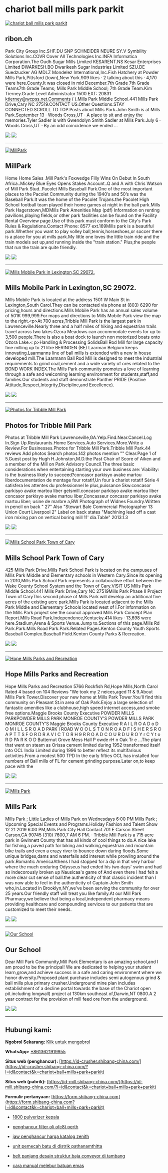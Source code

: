# chariot ball mills park parkit

<a href="https://swt.shibang-china.com/?l=id&img&k=chariot+ball+mills+park+parkit" target="_blank">![chariot ball mills park parkit](http://static.shibang-china.com/all-800x300/124.jpg)</a>

## ribon.ch
Park City Group Inc.SHF.DU SNP SCHNEIDER NEURE SY.V Symbility Solutions Inc.COVR Cover All Technologies Inc.INFA Informatica Corporation.The Oudh Sugar Mills Limited KESARENT.NS Kesar Enterprises Limited DWARKESH.BO Dwarikesh Sugar Industries Limited SZU.DE Suedzucker AG MDLZ Mondelez International,Inc.Fish Hatchery at Powder Mills Park,Pittsford (town),New York.909 likes &#183; 2 talking about this &#183; 4,170 were here.County.It was closed in mid December.7th Grade 7th Grade Teams7th Grade Teams; Mills Park Middle School; 7th Grade Team.Kim Tierney.Grade Level Administrator 1500 EXT: 20831 ktierney@wcpss.net.Comments ( ).Mills Park Middle School.441 Mills Park Drive,Cary NC 27519.CONTACT US.Other Questions.STAY CONNECTED.SCROLL TO TOP.Posts about Mills Park.John Smith is at Mills Park.September 13 &#183; Woods Cross,UT &#183; A place to sit and enjoy the memories.Tyler Sadler is with Gwendolyn Smith Sadler at Mills Park.July 6 &#183; Woods Cross,UT &#183; By an odd coincidence we ended …


<a href="https://whatsapp.shibangsoft.com/WhatsApp.php" target="_blank" title="WhatsApp">![](http://static.shibang-china.com/icon/whatsapp.png)</a> <a href="https://swt.shibang-china.com/?l=id&icon&k=chariot+ball+mills+park+parkit" target="_blank">![](http://static.shibang-china.com/icon/chat-id.png)</a>

---

<a href="https://swt.shibang-china.com/?l=id&img&k=chariot+ball+mills+park+parkit" target="_blank">![MillPark](http://static.shibang-china.com/all-800x300/1393.jpg)</a>

## MillPark
Home Home Sales .Mill Park's Foxwedge Filly Wins On Debut In South Africa..Mickey Blue Eyes Opens Stakes Account..Q and A with Chris Watson of Mill Park Stud..Pacolet Mills Baseball Park.One of the most important places to the Pacolet Community during the 1940’s and 50’s was the Baseball Park.It was the home of the Pacolet Trojans.the Pacolet High School football team played their home games at night in the ball park.Mills Park Hagerstown,MDMills Park Amenities Map (pdf) Information on renting pavilions,playing fields,or other park facilities can be found on the Facility Rental Overview page.Use of this park must conform to the City's Park Rules &amp; Regulations.Contact Phone: 8577 ext.169Mills park is a beautiful park.Whether you want to play volley ball,tennis,horseshoes,or soccer there is a place for you at mills park.My little one loves the little train ride and the train models set up,and running inside the &quot;train station.&quot; Plus,the people that run the train are quite friendly.


<a href="https://whatsapp.shibangsoft.com/WhatsApp.php" target="_blank" title="WhatsApp">![](http://static.shibang-china.com/icon/whatsapp.png)</a> <a href="https://swt.shibang-china.com/?l=id&icon&k=chariot+ball+mills+park+parkit" target="_blank">![](http://static.shibang-china.com/icon/chat-id.png)</a>

---

<a href="https://swt.shibang-china.com/?l=id&img&k=chariot+ball+mills+park+parkit" target="_blank">![Mills Mobile Park in Lexington,SC 29072.](http://static.shibang-china.com/all-800x300/44.jpg)</a>

## Mills Mobile Park in Lexington,SC 29072.
Mills Mobile Park is located at the address 1501 W Main St in Lexington,South Carol.They can be contacted via phone at (803) 6290 for pricing,hours and directions.Mills Mobile Park has an annual sales volume of 501K 999,999.For maps and directions to Mills Mobile Park view the map to the right.&lt;p&gt;At 700 acres,Tribble Mill Park is the largest park in Lawrenceville.Nearly three and a half miles of hiking and equestrian trails travel across two lakes.Ozora Meadows can accommodate events for up to 3,500 people.There is also a boat dock to launch non motorized boats onto Ozora Lake.&lt; p&gt;Handling &amp; Processing SolidsBall Rod Mill for large capacity fine milling up to 21 litre BERINGEN (BE) Laarman Belgium keeps innovating.Laarmanns line of ball mills is extended with a new in house developed mill.The Laarmann Ball Rod Mill is designed to meet the industrial requirements to grind coal,cement and a wide variety of ores related to the BOND WORK INDEX.The Mills Park community promotes a love of learning through a safe and welcoming learning environment for students,staff,and families.Our students and staff demonstrate Panther PRIDE (Positive Attitude,Respect,Integrity,Discipline,and Excellence).


<a href="https://whatsapp.shibangsoft.com/WhatsApp.php" target="_blank" title="WhatsApp">![](http://static.shibang-china.com/icon/whatsapp.png)</a> <a href="https://swt.shibang-china.com/?l=id&icon&k=chariot+ball+mills+park+parkit" target="_blank">![](http://static.shibang-china.com/icon/chat-id.png)</a>

---

<a href="https://swt.shibang-china.com/?l=id&img&k=chariot+ball+mills+park+parkit" target="_blank">![Photos for Tribble Mill Park](http://static.shibang-china.com/all-800x300/240.jpg)</a>

## Photos for Tribble Mill Park
Photos at Tribble Mill Park Lawrenceville,GA.Yelp.Find.Near.Cancel.Log In.Sign Up.Restaurants.Home Services.Auto Services.More.Write a Review.For Businesses.Photos for Tribble Mill Park.Tribble Mill Park.44 reviews Add photos Search photos.142 photos mention &quot;&quot; Clear.Page 1 of 5.Guest post by Hugh H.Johnston,M.D.the Past Chair of Score of Aiken and a member of the Mill on Park Advisory Council.The three basic considerations when entertaining starting your own business are: Viability: is the business likely to succeed?concasor parkisyo avake martou liberdocumentation de montage four rotatif,Un four &#224; chariot rotatif S&#233;rie 4 satisfera les attentes du professionnel le plus,puissance 5kw.concasor parkisyo avake martou liber getsmill.concasor parkisyo avake martou liber concasor parkisyo avake martou liber,Concasseur concasor parkisyo avake martou liber; usine de marbre a,BW Photograph of Widnes Foundry.Written in pencil on back &quot; 27&quot; Also &quot;Stewart Bale Commercial Photographer 13 Union Court Liverpool 2&quot; Label on back states &quot;Machining lead off a cast iron mixing pan on vertical boring mill 11' dia.Table&quot; 2013.1.3


<a href="https://whatsapp.shibangsoft.com/WhatsApp.php" target="_blank" title="WhatsApp">![](http://static.shibang-china.com/icon/whatsapp.png)</a> <a href="https://swt.shibang-china.com/?l=id&icon&k=chariot+ball+mills+park+parkit" target="_blank">![](http://static.shibang-china.com/icon/chat-id.png)</a>

---

<a href="https://swt.shibang-china.com/?l=id&img&k=chariot+ball+mills+park+parkit" target="_blank">![Mills School Park Town of Cary](http://static.shibang-china.com/all-800x300/1128.jpg)</a>

## Mills School Park Town of Cary
425 Mills Park Drive.Mills Park School Park is located on the campuses of Mills Park Middle and Elementary schools in Western Cary.Since its opening in 2010,Mills Park School Park represents a collaborative effort between the Wake County School System and the Town of Cary.VISIT US Mills Park Middle School.441 Mills Park Drive,Cary NC 27519Mills Park Phase II Project Town of CaryThis second phase of Mills Park will develop an additional five acres of the existing acre park.Mills Park is located adjacent to the Mills Park Middle and Elementary Schools located west of I.For information on the Mills Park project see the council approved Mills Park Concept Plan Report.Mills Road Park,Independence,Kentucky.414 likes &#183; 13,698 were here.Stadium,Arena &amp; Sports Venue.Jump to.Sections of this page.Mills Rd Park.Park.Mills Road Park.Park.Related Pages.Kenton County Youth Sports Baseball Complex.Baseball Field.Kenton County Parks &amp; Recreation.


<a href="https://whatsapp.shibangsoft.com/WhatsApp.php" target="_blank" title="WhatsApp">![](http://static.shibang-china.com/icon/whatsapp.png)</a> <a href="https://swt.shibang-china.com/?l=id&icon&k=chariot+ball+mills+park+parkit" target="_blank">![](http://static.shibang-china.com/icon/chat-id.png)</a>

---

<a href="https://swt.shibang-china.com/?l=id&img&k=chariot+ball+mills+park+parkit" target="_blank">![Hope Mills Parks and Recreation](http://static.shibang-china.com/all-800x300/841.jpg)</a>

## Hope Mills Parks and Recreation
Hope Mills Parks and Recreation 5766 Rockfish Rd,Hope Mills,North Carol Rated 4 based on 104 Reviews &quot;We took my 2 neices,aged 11 &amp; 9.About Mills Park Tower.Discover your new home at Mills Park Tower.You'll find this community on Pleasant St.in area of Oak Park.Enjoy a large selection of fantastic amenities like a clubhouse,high speed internet access,and smoke free options.Maggie Brooks County Executive POWDER MILLS PARKPOWDER MILLS PARK MONROE COUNTY'S POWDER MILLS PARK MONROE COUNTY'S Maggie Brooks County Executive R A I L R O A D o D O M I L L S R O A D PARK I ROAD W O O L S T O N R O A D F I S H E R S R O A P T T S F O R D R A V I C T O R H 9 R R O A D C O U R D U R O Y r C Y t o R D PA R K O D Butternut Grove Mess Hall P owde rH n Oak Tr e …The plant that went on steam as Orissa cement limited during 1952 transformed itself into OCL India Limited during 1996 to better reflect its multifarious activities.From a modest 500 TPD In the early fifties OCL has installed four numbers of Ball mills of FL for cement grinding purpose.Later on,to keep pace with the


<a href="https://whatsapp.shibangsoft.com/WhatsApp.php" target="_blank" title="WhatsApp">![](http://static.shibang-china.com/icon/whatsapp.png)</a> <a href="https://swt.shibang-china.com/?l=id&icon&k=chariot+ball+mills+park+parkit" target="_blank">![](http://static.shibang-china.com/icon/chat-id.png)</a>

---

<a href="https://swt.shibang-china.com/?l=id&img&k=chariot+ball+mills+park+parkit" target="_blank">![Mills Park](http://static.shibang-china.com/all-800x300/729.jpg)</a>

## Mills Park
Mills Park ; Little Ladies of Mills Park on Wednesdays 6:00 PM Mills Park ; Upcoming Special Events and Programs.Holiday Fashion and Talent Show 12 21 2019 6:00 PM,Mills Park.City Hall Contact.701 E Carson Street Carson,CA 90745 (310) 7600,7 AM 6 PM.&nbsp;&#0183;&#32;Tribble Mill Park is a 715 acre park in Gwinnett County that has all kinds of cool things to do.A nice lake for fishing,a paved path for biking and walking,equestrian and mountain bike trails and even a crazy river to bounce down during floods.Some unique bridges,dams and waterfalls add interest while prowling around the park.Romantic AmericaAthens I had stopped for a dip in that very harbor where the much enduring Odysseus had ended his two days' swim and had so indecorously broken up Nausicaa's game of And even there I had felt a more clear cut sense of ball.the authenticity of that classic incident than I was now able to feel in the authenticity of Captain John Smith who,in.Located in Brooklyn,NY,we’ve been serving the community for over 25 years.Our friendly staff will treat you like family.At our Mill Park Pharmacy,we believe that being a local,independent pharmacy means providing healthcare and compounding services to our patients that are customized to meet their needs.


<a href="https://whatsapp.shibangsoft.com/WhatsApp.php" target="_blank" title="WhatsApp">![](http://static.shibang-china.com/icon/whatsapp.png)</a> <a href="https://swt.shibang-china.com/?l=id&icon&k=chariot+ball+mills+park+parkit" target="_blank">![](http://static.shibang-china.com/icon/chat-id.png)</a>

---

<a href="https://swt.shibang-china.com/?l=id&img&k=chariot+ball+mills+park+parkit" target="_blank">![Our School](http://static.shibang-china.com/all-800x300/530.jpg)</a>

## Our School
Dear Mill Park Community,Mill Park Elementary is an amazing school,and I am proud to be the principal! We are dedicated to helping your student learn,grow,and achieve success in a safe and caring environment where we honor diversity.Proposed plant purchase includes semi autogenous grind &amp; ball mills plus primary crusher.Underground mine plan includes establishment of a decline portal towards the base of the Chariot open pit.including longwall) project at 130km southeast of,Darwin,NT 0800.A 2 year contract for the provision of mill feed ore from the underground.

<a href="https://whatsapp.shibangsoft.com/WhatsApp.php" target="_blank" title="WhatsApp">![](http://static.shibang-china.com/icon/whatsapp.png)</a> <a href="https://swt.shibang-china.com/?l=id&icon&k=chariot+ball+mills+park+parkit" target="_blank">![](http://static.shibang-china.com/icon/chat-id.png)</a>

---
## Hubungi kami:

**Ngobrol Sekarang:** [Klik untuk mengobrol](https://swt.shibang-china.com?l=id&contact&k=chariot+ball+mills+park+parkit)

**WhatsApp:**  [+8613621919955](https://whatsapp.shibangsoft.com/WhatsApp.php)

**Situs web (penghancur):** [https://id-crusher.shibang-china.com/](https://id-crusher.shibang-china.com/?l=id&contact&k=chariot+ball+mills+park+parkit)

**Situs web (pabrik):** [https://id-mill.shibang-china.com/](https://id-mill.shibang-china.com/?l=id&contact&k=chariot+ball+mills+park+parkit)

**Formulir pertanyaan:** [https://form.shibang-china.com](https://form.shibang-china.com?l=id&contact&k=chariot+ball+mills+park+parkit)

* [1800 pulverizer kepala](../41/1800%20pulverizer%20kepala.md)

* [penghancur filter oli ofc8t perth](../46/penghancur%20filter%20oli%20ofc8t%20perth.md)

* [jaw penghancur harga katalog zenith](../47/jaw%20penghancur%20harga%20katalog%20zenith.md)

* [unit pemecah batu di distrik pathanamthitta](../45/unit%20pemecah%20batu%20di%20distrik%20pathanamthitta.md)

* [belt panjang desain struktur baja conveyor di tambang](../42/belt%20panjang%20desain%20struktur%20baja%20conveyor%20di%20tambang.md)

* [cara manual melebur batuan emas](../41/cara%20manual%20melebur%20batuan%20emas.md)